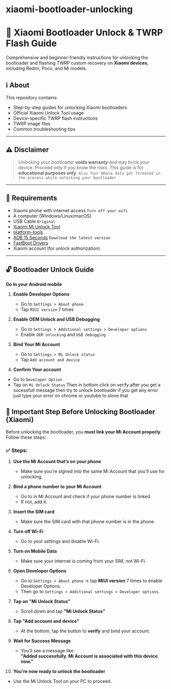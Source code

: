 # xiaomi-bootloader-unlocking

# 🚀 Xiaomi Bootloader Unlock & TWRP Flash Guide

Comprehensive and beginner-friendly instructions for unlocking the bootloader and flashing TWRP custom recovery on **Xiaomi devices**, including Redmi, Poco, and Mi models.

## ℹ️ About

This repository contains:
- Step-by-step guides for unlocking Xiaomi bootloaders
- Official Xiaomi Unlock Tool usage
- Device-specific TWRP flash instructions
- TWRP image files
- Common troubleshooting tips

---

## ⚠️ Disclaimer

> Unlocking your bootloader **voids warranty** and may brick your device. Proceed only if you know the risks. This guide is for **educational purposes only**.
> `Also Your Whole data got formated in the process while unlocking your bootloader`

---

## 🧰 Requirements 

- Xiaomi phone with internet access `Turn off your wifi`
- A computer (Windows/Linux/macOS)
- USB Cable `Original`
- [Xiaomi Mi Unlock Tool](https://xdaforums.com/attachments/miflash_unlock_en_7-6-727-43-zip.6097046/)
- [platform-tools](https://gofile.io/d/eGVJcQ)
- [ADB 15 Seconds](https://androidmtk.com/download-15-seconds-adb-installer) `Download the latest version`
- [FastBoot Drivers](https://gofile.io/d/55czhL) 
- Xiaomi account (for unlock authorization)

---

## 🔓 Bootloader Unlock Guide
**Go In your Android mobile**
1. **Enable Developer Options**
   - Go to `Settings > About phone`
   - Tap `MIUI version` 7 times

2. **Enable OEM Unlock and USB Debugging**
   - Go to `Settings > Additional settings > Developer options`
   - Enable `OEM unlocking` and `USB debugging`

3. **Bind Your Mi Account**
   - Go to `Settings > Mi Unlock status`
   - Tap `Add account and device`

4. **Confirm Your account**
- Go to `Developer Option`
- Tap on `Mi Unlock Status` Then in bottom click on verify after you get a sucessfull message then try to unlock bootloader if you get any error just type your error on chrome or youtube to slove that

## 🔐 Important Step Before Unlocking Bootloader (Xiaomi)

Before unlocking the bootloader, you **must link your Mi Account properly**. Follow these steps:

### ✅ Steps:

1. **Use the Mi Account that’s on your phone**  
   - Make sure you're signed into the same Mi Account that you'll use for unlocking.

2. **Bind a phone number to your Mi Account**  
   - Go to in Mi Account and check if your phone number is linked.
   - If not, add it.

3. **Insert the SIM card**  
   - Make sure the SIM card with that phone number is in the phone.

4. **Turn off Wi-Fi**  
   - Go to your settings and disable Wi-Fi.

5. **Turn on Mobile Data**  
   - Make sure your internet is coming from your SIM, not Wi-Fi.

6. **Open Developer Options**  
   - Go to `Settings > About phone` → tap **MIUI version** 7 times to enable Developer Options.
   - Then go to `Settings > Additional settings > Developer options`.

7. **Tap on "Mi Unlock Status"**  
   - Scroll down and tap **"Mi Unlock Status"**

8. **Tap "Add account and device"**  
   - At the bottom, tap the button to **verify** and bind your account.

9. **Wait for Success Message**  
   - You’ll see a message like:  
     **"Added successfully. Mi Account is associated with this device now."**

10. **You're now ready to unlock the bootloader**  
   - Use the Mi Unlock Tool on your PC to proceed.
